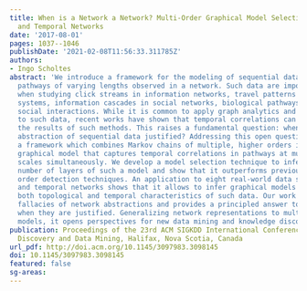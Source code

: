 ```yaml
---
title: When is a Network a Network? Multi-Order Graphical Model Selection in Pathways
  and Temporal Networks
date: '2017-08-01'
pages: 1037--1046
publishDate: '2021-02-08T11:56:33.311785Z'
authors:
- Ingo Scholtes
abstract: 'We introduce a framework for the modeling of sequential data capturing
  pathways of varying lengths observed in a network. Such data are important, e.g.,
  when studying click streams in information networks, travel patterns in transportation
  systems, information cascades in social networks, biological pathways or time-stamped
  social interactions. While it is common to apply graph analytics and network analysis
  to such data, recent works have shown that temporal correlations can invalidate
  the results of such methods. This raises a fundamental question: when is a network
  abstraction of sequential data justified? Addressing this open question, we propose
  a framework which combines Markov chains of multiple, higher orders into a multi-layer
  graphical model that captures temporal correlations in pathways at multiple length
  scales simultaneously. We develop a model selection technique to infer the optimal
  number of layers of such a model and show that it outperforms previously used Markov
  order detection techniques. An application to eight real-world data sets on pathways
  and temporal networks shows that it allows to infer graphical models which capture
  both topological and temporal characteristics of such data. Our work highlights
  fallacies of network abstractions and provides a principled answer to the open question
  when they are justified. Generalizing network representations to multi-order graphical
  models, it opens perspectives for new data mining and knowledge discovery algorithms.'
publication: Proceedings of the 23rd ACM SIGKDD International Conference on Knowledge
  Discovery and Data Mining, Halifax, Nova Scotia, Canada
url_pdf: http://doi.acm.org/10.1145/3097983.3098145
doi: 10.1145/3097983.3098145
featured: false
sg-areas:
---
```

